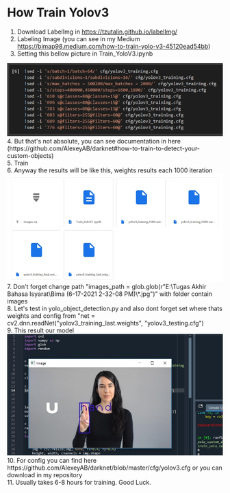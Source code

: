 # How Train Yolov3

1. Download LabelImg in https://tzutalin.github.io/labelImg/
2. Labeling Image (you can see in my Medium https://bimap98.medium.com/how-to-train-yolo-v3-45120ead54bb)
3. Setting this bellow picture in Train_YoloV3.ipynb
<img src= "Screenshot_2.jpg">
4. But that's not absolute, you can see documentation in here (https://github.com/AlexeyAB/darknet#how-to-train-to-detect-your-custom-objects)
<br>
5. Train
<br>
6. Anyway the results will be like this, weights results each 1000 iteration
<img src= "Screenshot_6.jpg">
<br>
7. Don't forget change path "images_path = glob.glob(r"E:\Tugas Akhir Bahasa Isyarat\Bima (6-17-2021 2-32-08 PM)\*.jpg")" with folder contain images
<br>
8. Let's test in yolo_object_detection.py and also dont forget set where thats weights and config from "net = cv2.dnn.readNet("yolov3_training_last.weights", "yolov3_testing.cfg")
<br>
9. This result our model
<img src= "Screenshot_4.jpg">
10. For config you can find here https://github.com/AlexeyAB/darknet/blob/master/cfg/yolov3.cfg or you can download in my repository
<br>
11. Usually takes 6-8 hours for training. Good Luck.
